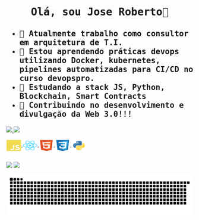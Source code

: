 
<head>
 <link href="https://fonts.googleapis.com/css2?family=Fira+Code&display=swap" rel="stylesheet">
</head>

<h1 style="text-align: center; font-family: 'Fira Code', monospace;">Olá, sou Jose Roberto👋</h1>


<h2 style="font-family: 'Fira Code', monospace;">
 
  - 🔭 Atualmente trabalho como consultor em arquitetura de T.I.
  - 🧠 Estou aprendendo práticas devops utilizando Docker, kubernetes, pipelines automatizadas para CI/CD no curso devopspro.
  - 🌱 Estudando a stack JS, Python, Blockchain, Smart Contracts
  - 👯 Contribuindo no desenvolvimento e divulgação da Web 3.0!!!
</h2>

 <div>
  <a href="https://github.com/zamariolajr">
  <img height="180em" src="https://github-readme-stats.vercel.app/api?username=zamariolajr&show_icons=true&theme=great-gatsby&include_all_commits=true&count_private=true"/>
  <img height="180em" src="https://github-readme-stats.vercel.app/api/top-langs/?username=zamariolajr&layout=compact&langs_count=7&theme=great-gatsby"/>
</div>
<div style="display: inline_block"><br>
  <img align="center" alt="JavScript" height="30" width="40" src="https://raw.githubusercontent.com/devicons/devicon/master/icons/javascript/javascript-plain.svg">
  <img align="center" alt="React" height="30" width="40" src="https://raw.githubusercontent.com/devicons/devicon/master/icons/react/react-original.svg">
  <img align="center" alt="HTML" height="30" width="40" src="https://raw.githubusercontent.com/devicons/devicon/master/icons/html5/html5-original.svg">
  <img align="center" alt="CSS" height="30" width="40" src="https://raw.githubusercontent.com/devicons/devicon/master/icons/css3/css3-original.svg">
  <img align="center" alt="Python" height="30" width="40" src="https://raw.githubusercontent.com/devicons/devicon/master/icons/python/python-original.svg">
</div>
  
 ##
 
<div> 
  <a href = "mailto:zamariolajr@gmail.com"><img src="https://img.shields.io/badge/-Gmail-D14836?style=for-the-badge&logo=gmail&logoColor=white" target="_blank"></a>
  <a href="https://www.linkedin.com/in/josezamariola" target="_blank"><img src="https://img.shields.io/badge/-LinkedIn-%230077B5?style=for-the-badge&logo=linkedin&logoColor=white" target="_blank"></a> 
  
  ![Snake animation](https://github.com/zamariolajr/zamariolajr/blob/output/github-contribution-grid-snake.svg)
  
</div>
